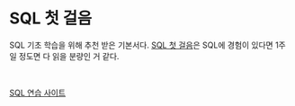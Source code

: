 # SQL 첫 걸음

SQL 기초 학습을 위해 추천 받은 기본서다. [SQL 첫 걸음](https://www.aladin.co.kr/shop/wproduct.aspx?ItemId=69025381)은 SQL에 경험이 있다면 1주일 정도면 다 읽을 분량인 거 같다. 

<br />

[SQL 연습 사이트](https://sqltest.net)
